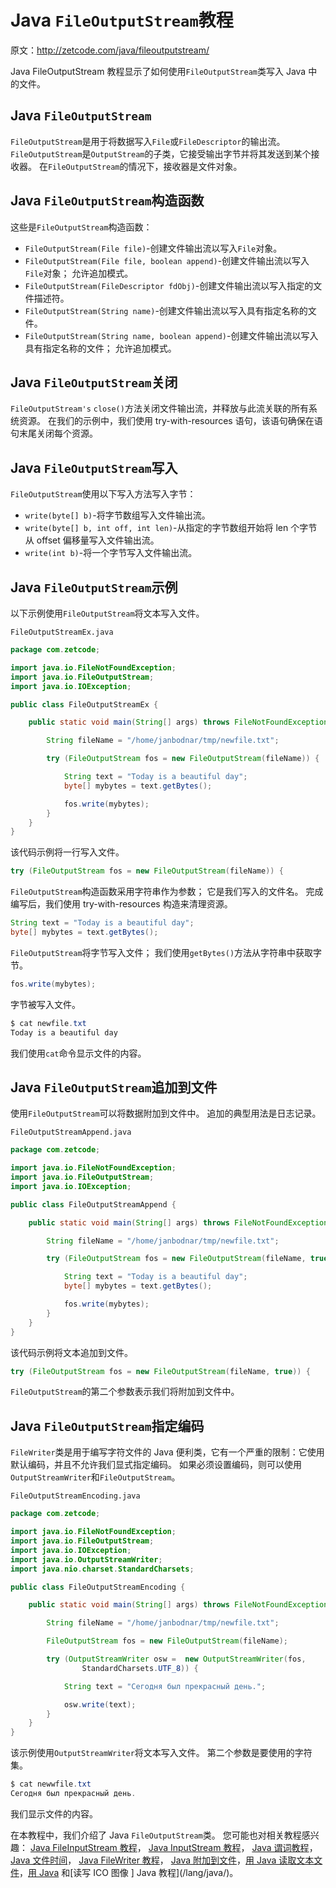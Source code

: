 # Java `FileOutputStream`教程

原文：http://zetcode.com/java/fileoutputstream/

Java FileOutputStream 教程显示了如何使用`FileOutputStream`类写入 Java 中的文件。

## Java `FileOutputStream`

`FileOutputStream`是用于将数据写入`File`或`FileDescriptor`的输出流。 `FileOutputStream`是`OutputStream`的子类，它接受输出字节并将其发送到某个接收器。 在`FileOutputStream`的情况下，接收器是文件对象。

## Java `FileOutputStream`构造函数

这些是`FileOutputStream`构造函数：

*   `FileOutputStream(File file)`-创建文件输出流以写入`File`对象。
*   `FileOutputStream(File file, boolean append)`-创建文件输出流以写入`File`对象； 允许追加模式。
*   `FileOutputStream(FileDescriptor fdObj)`-创建文件输出流以写入指定的文件描述符。
*   `FileOutputStream(String name)`-创建文件输出流以写入具有指定名称的文件。
*   `FileOutputStream(String name, boolean append)`-创建文件输出流以写入具有指定名称的文件； 允许追加模式。

## Java `FileOutputStream`关闭

`FileOutputStream's` `close()`方法关闭文件输出流，并释放与此流关联的所有系统资源。 在我们的示例中，我们使用 try-with-resources 语句，该语句确保在语句末尾关闭每个资源。

## Java `FileOutputStream`写入

`FileOutputStream`使用以下写入方法写入字节：

*   `write(byte[] b)`-将字节数组写入文件输出流。
*   `write(byte[] b, int off, int len)`-从指定的字节数组开始将 len 个字节从 offset 偏移量写入文件输出流。
*   `write(int b)`-将一个字节写入文件输出流。

## Java `FileOutputStream`示例

以下示例使用`FileOutputStream`将文本写入文件。

`FileOutputStreamEx.java`

```java
package com.zetcode;

import java.io.FileNotFoundException;
import java.io.FileOutputStream;
import java.io.IOException;

public class FileOutputStreamEx {

    public static void main(String[] args) throws FileNotFoundException, IOException {

        String fileName = "/home/janbodnar/tmp/newfile.txt";

        try (FileOutputStream fos = new FileOutputStream(fileName)) {

            String text = "Today is a beautiful day";
            byte[] mybytes = text.getBytes();

            fos.write(mybytes);
        }
    }
}

```

该代码示例将一行写入文件。

```java
try (FileOutputStream fos = new FileOutputStream(fileName)) {

```

`FileOutputStream`构造函数采用字符串作为参数； 它是我们写入的文件名。 完成编写后，我们使用 try-with-resources 构造来清理资源。

```java
String text = "Today is a beautiful day";
byte[] mybytes = text.getBytes();

```

`FileOutputStream`将字节写入文件； 我们使用`getBytes()`方法从字符串中获取字节。

```java
fos.write(mybytes);

```

字节被写入文件。

```java
$ cat newfile.txt 
Today is a beautiful day

```

我们使用`cat`命令显示文件的内容。

## Java `FileOutputStream`追加到文件

使用`FileOutputStream`可以将数据附加到文件中。 追加的典型用法是日志记录。

`FileOutputStreamAppend.java`

```java
package com.zetcode;

import java.io.FileNotFoundException;
import java.io.FileOutputStream;
import java.io.IOException;

public class FileOutputStreamAppend {

    public static void main(String[] args) throws FileNotFoundException, IOException {        

        String fileName = "/home/janbodnar/tmp/newfile.txt";

        try (FileOutputStream fos = new FileOutputStream(fileName, true)) {

            String text = "Today is a beautiful day";
            byte[] mybytes = text.getBytes();

            fos.write(mybytes);
        }
    }
}

```

该代码示例将文本追加到文件。

```java
try (FileOutputStream fos = new FileOutputStream(fileName, true)) {

```

`FileOutputStream`的第二个参数表示我们将附加到文件中。

## Java `FileOutputStream`指定编码

`FileWriter`类是用于编写字符文件的 Java 便利类，它有一个严重的限制：它使用默认编码，并且不允许我们显式指定编码。 如果必须设置编码，则可以使用`OutputStreamWriter`和`FileOutputStream`。

`FileOutputStreamEncoding.java`

```java
package com.zetcode;

import java.io.FileNotFoundException;
import java.io.FileOutputStream;
import java.io.IOException;
import java.io.OutputStreamWriter;
import java.nio.charset.StandardCharsets;

public class FileOutputStreamEncoding {

    public static void main(String[] args) throws FileNotFoundException, IOException {

        String fileName = "/home/janbodnar/tmp/newfile.txt";

        FileOutputStream fos = new FileOutputStream(fileName);

        try (OutputStreamWriter osw =  new OutputStreamWriter(fos, 
                StandardCharsets.UTF_8)) {

            String text = "Сегодня был прекрасный день.";

            osw.write(text);
        }
    }
}

```

该示例使用`OutputStreamWriter`将文本写入文件。 第二个参数是要使用的字符集。

```java
$ cat newwfile.txt 
Сегодня был прекрасный день.

```

我们显示文件的内容。

在本教程中，我们介绍了 Java `FileOutputStream`类。 您可能也对相关教程感兴趣： [Java FileInputStream 教程](/java/fileinputstream/)， [Java InputStream 教程](/java/inputstream/)， [Java 谓词教程](/java/predicate/)， [Java 文件时间](/articles/javafiletime/)， [Java FileWriter 教程](/java/filewriter/)， [Java 附加到文件](/articles/javaappendtofile/)，[用 Java 读取文本文件](/articles/javareadtext/)，[用 Java](/articles/javaico/) 和[读写 ICO 图像 ] Java 教程](/lang/java/)。